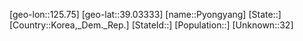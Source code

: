 ﻿---
location: [39.03333,125.75]
type: City
tags:
- geo/City


SpocWebEntityId: 35935
isDeleted: false
confidential: public

---
[geo-lon::125.75]
[geo-lat::39.03333]
[name::Pyongyang]
[State::]
[Country::Korea,_Dem._Rep.]
[StateId::]
[Population::]
[Unknown::32]

